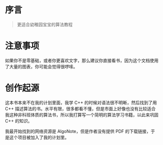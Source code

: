 # 序言

> 更适合幼稚园宝宝的算法教程

# 注意事项

如果你不是零基础，或者你更喜欢文字，那么建议你直接看书，因为这个文档使用了大量的图表，你可能会觉得很啰嗦。


# 创作起源

这本书本来不在我的计划里面，我学 C++ 的时候对语法很不明晰，然后找到了用 C++ 描述算法的书。水平有限，很多都看不懂，但是市面上好像也没有比较适合我这种非科班体质的算法书，所以我打算写一个简明的算法学习书籍，以此来巩固 C++ 的知识。

我最开始找到的网络资源是 AlgoNote，但是作者没有提供 PDF 的下载链接，于是这个项目被加入了我的计划里。





<!--
### 1.1 创作起因

写一本通俗易懂的算法书一直是我的心愿，这个想法已经在我心中埋藏了七年之久。至今我仍记得大学时立下的 flag：**要把所学的算法知识系统整理，编写成书，署上自己的名字，并分享给所有热爱算法的朋友们。**

然而，毕业后由于工作繁忙，这个计划被一再搁置。直到 2021 年 3 月，在朋友的建议下，我们组建了一个算法学习群，并制定了为期三个月（2021 年 4 月 ~ 6 月）的刷题打卡计划，规定连续两天不刷题就会被移出群。

最初有 39 人参与，不过最终坚持下来的只有 13 人。虽然计划未能全部完成，但这三个月的坚持让我重新找回了学习算法的乐趣，也养成了刷题的习惯。工作之余，我总会习惯性地打开 LeetCode 刷题、写题解，收获满满。

后来，我们又重新组建了算法交流群。群里的伙伴越来越多，大家每天刷题、写题解、讨论思路、交流心得，甚至还一起参加周赛、双周赛，赛后还会分享做题心得。


### 1.2 输出是最好的学习方法

在刷题和撰写题解的过程中，我逐步整理了算法与数据结构的基础知识，最终汇聚成了这个开源项目。随后，我又学习搭建了电子书网站，方便大家随时在线阅读。

在这个过程中，我深刻体会到一个重要秘诀：**「输出」是最有效的学习方式**，这正是费曼学习法的真实写照。

只有真正理解了某个概念，才能用简明易懂的语言表达出来，让他人也能明白。如果自己尚未吃透，就很难讲清楚。为此，我大量阅读算法书籍和优质博客，反复思考，直到能够将复杂的内容转化为通俗的文字。

在刷题过程中，许多朋友和群友与我交流算法知识，指出不足，提出建议。这些宝贵的反馈如同专业老师批改作业，不仅帮助我完善内容，也加深了对算法的理解。

就这样，从 2021 年 7 月到 2022 年 7 月，经过一年的坚持，我在 LeetCode 上完成了 1000 多道题目，系统总结了算法与数据结构知识，最终完成了这本 **「算法通关手册」**。

## 2. 为什么要学习算法和数据结构

### 2.1 算法是程序员的底层能力

**算法和数据结构** 是计算机程序设计的核心理论基础，但在实际开发中，许多程序员往往忽视了它们的重要性。日常工作中，我们更多依赖成熟的框架和封装良好的接口来完成 CRUD 操作，极少需要自己从零实现底层的数据结构和算法。

此外，编程语言和开发框架的迭代速度极快。以前端为例，React 还没完全掌握，Vue 又流行起来了；刚研究完 Vue 2.0，Vue 3.0 又已发布。新技术层出不穷，学习都来不及，很难专门抽出时间去深入研究算法。

不可否认，语言、技术和框架固然重要，但它们背后的计算机算法与理论才是根本。无论技术如何更迭，始终不变的是底层的算法和理论基础，比如：**数据结构**、**算法**、**编译原理**、**计算机网络**、**计算机体系结构** 等。掌握这些核心理论，才能灵活应对各种技术变化，深入理解系统设计原理和框架思想，快速上手新技术，并有效提升工作效率。

**学习数据结构与算法的关键，在于领悟其思想和精髓，掌握解决实际问题的方法。**

### 2.2 算法是技术面试的必考内容

在互联网行业的技术面试中，**算法与数据结构** 几乎是所有公司必考的核心内容。许多知名互联网公司倾向于以 LeetCode 等平台上的算法题作为考察标准，要求面试者不仅要分析问题、阐述解题思路，还需要评估算法的时间复杂度和空间复杂度。通过这些题目的考察，面试官能够有效判断候选人解决实际问题的能力和思维深度。

LeetCode 等平台的算法题已成为行业通用标准，许多公司会直接选用或稍作改编作为面试题。系统地练习这些题目，不仅能提升解决实际问题的能力，也能让你在面试中遇到类似问题时更加自信、从容。

学习算法应当循序渐进，从基础数据结构入手，逐步掌握常见的算法思想。每当学习一个新概念，都要通过实际题目加以巩固，长期积累下来，才能建立起完善的算法知识体系。

本书「算法通关手册」旨在帮助读者系统学习算法知识，既包含基础理论讲解，也有大量实战题目分析。通过理论与实践相结合，读者能够真正掌握算法精髓，提升解决问题的能力。无论是备战面试，还是提升编程能力，这本书都将为你带来切实的帮助。-->
